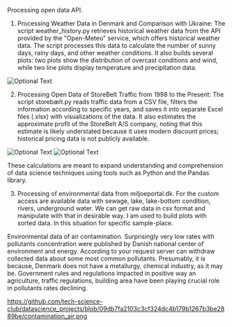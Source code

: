 Processing open data API.

1. Processing Weather Data in Denmark and Comparison with Ukraine: 
The script weather_history.py retrieves historical weather data from the API provided by the "Open-Meteo" service, 
which offers historical weather data. The script processes this data to calculate the number of sunny days, rainy days, 
and other weather conditions. It also builds several plots: two plots show the distribution of overcast conditions 
and wind, while two line plots display temperature and precipitation data.

![Optional Text](../master/Figure_1.png)

2. Processing Open Data of StoreBelt Traffic from 1998 to the Present: 
The script storebælt.py reads traffic data from a CSV file, filters the information according to specific years, 
and saves it into separate Excel files (.xlsx) with visualizations of the data. It also estimates the approximate profit 
of the StoreBelt A/S company, noting that this estimate is likely understated because it uses modern discount prices; 
historical pricing data is not publicly available.

![Optional Text](../master/barplot.png)
![Optional Text](../master/pie_chart.png)

   
These calculations are meant to expand understanding and comprehension of data science techniques 
using tools such as Python and the Pandas library.

3. Processing of environmental data from miljoeportal.dk.
For the custom access are available data with sewage, lake, lake-bottom condition, rivers, underground water.
We can get raw data in csv format and manipulate with that in desirable way. I am used to build plots with sorted data.
In this situation for specific  sample-place.

Environmental data of air contamination. Surprisingly very low rates with pollutants concentration were published by Danish
national center of environment and energy. According to your request server can withdraw collected data about some most 
common pollutants. Presumably, it is because, Denmark does not have a metallurgy, chemical industry, as it may be. 
Government rules and regulations impacted in positive way an agriculture, traffic regulations, building area have been 
playing crucial role in pollutants rates declining.

https://github.com/tech-science-club/datascience_projects/blob/09db7fa2103c3cf324dc4b179b1267b3be2889be/contamination_air.png
